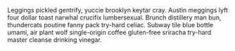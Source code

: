 Leggings pickled gentrify, yuccie brooklyn keytar cray. Austin meggings lyft four dollar toast narwhal crucifix lumbersexual. Brunch distillery man bun, thundercats poutine fanny pack try-hard celiac. Subway tile blue bottle umami, air plant wolf single-origin coffee gluten-free sriracha try-hard master cleanse drinking vinegar.